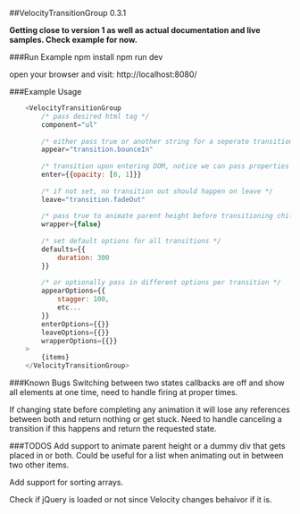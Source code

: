 ##VelocityTransitionGroup 0.3.1

**Getting close to version 1 as well as actual documentation and live samples. Check example for now.**

###Run Example
    npm install
    npm run dev

open your browser and visit: http://localhost:8080/

###Example Usage
```js
    <VelocityTransitionGroup
        /* pass desired html tag */
        component="ul"
        
        /* either pass true or another string for a seperate transition on load */
        appear="transition.bounceIn"
        
        /* transition upon entering DOM, notice we can pass properties as well as forecfeed the values instead of a predefined animation */
        enter={{opacity: [0, 1]}}
        
        /* if not set, no transition out should happen on leave */
        leave="transition.fadeOut"
        
        /* pass true to animate parent height before transitioning children in */
        wrapper={false}
    
        /* set default options for all transitions */
        defaults={{
            duration: 300
        }}
    
        /* or optionally pass in different options per transition */
        appearOptions={{
            stagger: 100,
            etc...
        }}
        enterOptions={{}}
        leaveOptions={{}}
        wrapperOptions={{}}
    >
        {items}
    </VelocityTransitionGroup>
```

###Known Bugs
Switching between two states callbacks are off and show all elements at one time, need to handle firing at proper times.

If changing state before completing any animation it will lose any references between both and return nothing or get stuck. Need to handle canceling a transition if this happens and return the requested state.

###TODOS
Add support to animate parent height or a dummy div that gets placed in or both. Could be useful for a list when animating out in between two other items.

Add support for sorting arrays.

Check if jQuery is loaded or not since Velocity changes behaivor if it is.